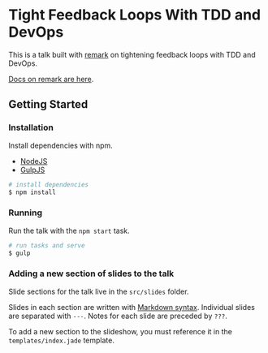 # Tight Feedback Loops With TDD and DevOps

This is a talk built with [remark](https://github.com/gnab/remark) on tightening feedback loops with TDD and DevOps.

[Docs on remark are here](https://github.com/gnab/remark/wiki).

## Getting Started

### Installation

Install dependencies with npm. 

- [NodeJS](http://nodejs.org/)
- [GulpJS](http://gulpjs.com/)

```sh
# install dependencies
$ npm install
```

### Running

Run the talk with the `npm start` task.

```sh
# run tasks and serve
$ gulp
```

### Adding a new section of slides to the talk

Slide sections for the talk live in the `src/slides` folder.

Slides in each section are written with [Markdown syntax](https://github.com/gnab/remark/wiki/Markdown). Individual slides are separated with `---`. Notes for each slide are preceded by `???`.  

To add a new section to the slideshow, you must reference it in the `templates/index.jade` template.

